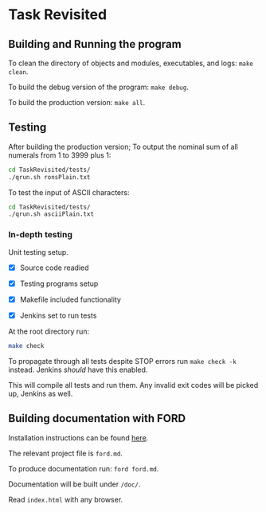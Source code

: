 # Task Revisited

## Building and Running the program

To clean the directory of objects and modules, executables, and logs: `make clean`.

To build the debug version of the program: `make debug`.

To build the production version: `make all`.

## Testing

After building the production version;
To output the nominal sum of all numerals from 1 to 3999 plus 1:

```bash
cd TaskRevisited/tests/
./qrun.sh ronsPlain.txt
```

To test the input of ASCII characters:

```bash
cd TaskRevisited/tests/
./qrun.sh asciiPlain.txt
```

### In-depth testing

Unit testing setup.

- [x] Source code readied

- [x] Testing programs setup

- [x] Makefile included functionality

- [x] Jenkins set to run tests

At the root directory run:

```bash
make check
```

To propagate through all tests despite STOP errors run `make check -k` instead. Jenkins *should* have this enabled.

This will compile all tests and run them. Any invalid exit codes will be picked up, Jenkins as well.

## Building documentation with FORD

Installation instructions can be found [here](https://github.com/Fortran-FOSS-Programmers/ford).

The relevant project file is `ford.md`.

To produce documentation run: `ford ford.md`.

Documentation will be built under `/doc/`.

Read `index.html` with any browser.
